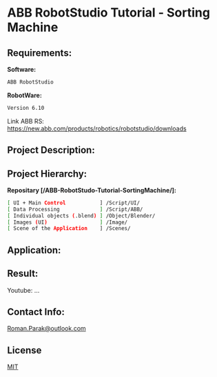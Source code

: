 # ABB RobotStudio Tutorial - Sorting Machine

## Requirements:

**Software:**
```bash
ABB RobotStudio
```

**RobotWare:**
```bash
Version 6.10
```

Link ABB RS: https://new.abb.com/products/robotics/robotstudio/downloads

## Project Description:

## Project Hierarchy:

**Repositary [/ABB-RobotStudo-Tutorial-SortingMachine/]:**
```bash
[ UI + Main Control           ] /Script/UI/
[ Data Processing             ] /Script/ABB/
[ Individual objects (.blend) ] /Object/Blender/
[ Images (UI)                 ] /Image/
[ Scene of the Application    ] /Scenes/
```

## Application:

## Result:

Youtube: ...

## Contact Info:
Roman.Parak@outlook.com

## License
[MIT](https://choosealicense.com/licenses/mit/)
